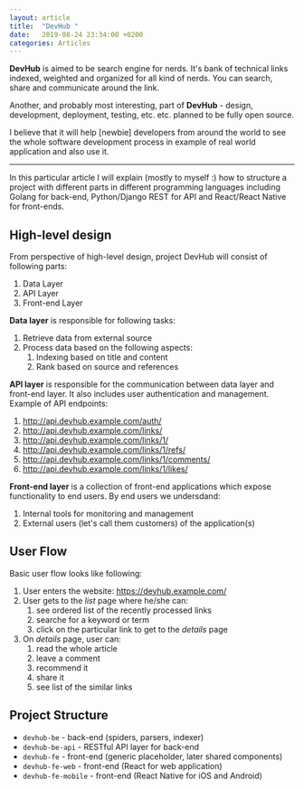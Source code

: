 ```yaml
---
layout: article
title:  "DevHub "
date:   2019-08-24 23:34:00 +0200
categories: Articles
---
```


**DevHub** is aimed to be search engine for nerds. It's bank of technical links indexed, weighted and organized for all kind of nerds. You can search, share and communicate around the link.

Another, and probably most interesting, part of **DevHub** - design, development, deployment, testing, etc. etc. planned to be fully open source.

I believe that it will help [newbie] developers from around the world to see the whole software development process in example of real world application and also use it.

---

In this particular article I will explain (mostly to myself :) how to structure a project with different parts in different programming languages including Golang for back-end, Python/Django REST for API and React/React Native for front-ends.

## High-level design

From perspective of high-level design, project DevHub will consist of following parts:

1. Data Layer
2. API Layer
3. Front-end Layer

**Data layer** is responsible for following tasks:

1. Retrieve data from external source
2. Process data based on the following aspects:
    1. Indexing based on title and content
    2. Rank based on source and references

**API layer** is responsible for the communication between data layer and front-end layer. It also includes user authentication and management. Example of API endpoints:

1. http://api.devhub.example.com/auth/
2. http://api.devhub.example.com/links/
3. http://api.devhub.example.com/links/1/
4. http://api.devhub.example.com/links/1/refs/
5. http://api.devhub.example.com/links/1/comments/
6. http://api.devhub.example.com/links/1/likes/

**Front-end layer** is a collection of front-end applications which expose functionality to end users. By end users we undersdand:

1. Internal tools for monitoring and management
2. External users (let's call them customers) of the application(s)

## User Flow

Basic user flow looks like following:

1. User enters the website: https://devhub.example.com/
2. User gets to the *list* page where he/she can:
    1. see ordered list of the recently processed links
    2. searche for a keyword or term
    3. click on the particular link to get to the *details* page
3. On *details* page, user can:
    1. read the whole article
    2. leave a comment
    3. recommend it
    4. share it
    5. see list of the similar links


## Project Structure

- `devhub-be` - back-end (spiders, parsers, indexer)
- `devhub-be-api` - RESTful API layer for back-end
- `devhub-fe` - front-end (generic placeholder, later shared components)
- `devhub-fe-web` - front-end (React for web application)
- `devhub-fe-mobile` - front-end (React Native for iOS and Android)
